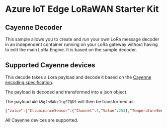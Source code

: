 ﻿# Azure IoT Edge LoRaWAN Starter Kit

## Cayenne Decoder

This sample allows you to create and run your own LoRa message decoder in an independent container running on your LoRa gateway without having to edit the main LoRa Engine. It is based on the sample decoder. 

## Supported Cayenne devices

This decode takes a Lora payload and decode it based on the [Cayenne encoding specification](https://github.com/myDevicesIoT/cayenne-docs/blob/master/docs/LORA.md).

The payload is decoded and transformed into a json object.

The payload ```AWcA5gJoMANzJigEZQD9``` will then be transformed as:

```json
{"value":{"IlluminanceSensor":{"Channel":4,"Value":253},"TemperatureSensor":{"Channel":1,"Value":23.0},"HumiditySensor":{"Channel":2,"Value":24.0},"Barometer":{"Channel":3,"Value":976.8}}}
```

All Cayenne devices are supported.
